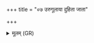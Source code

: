 +++
title = "०७ उरुगूलाया दुहिता जाता"

+++
<details><summary>मूलम् (GR)</summary>

उरुगूलाया दुहिता  
जाता दास्य् असिक्न्याः ।  
प्रतङ्कं दद्रुषी नु  
साहीन् अरसाꣳ अकः ॥
</details>